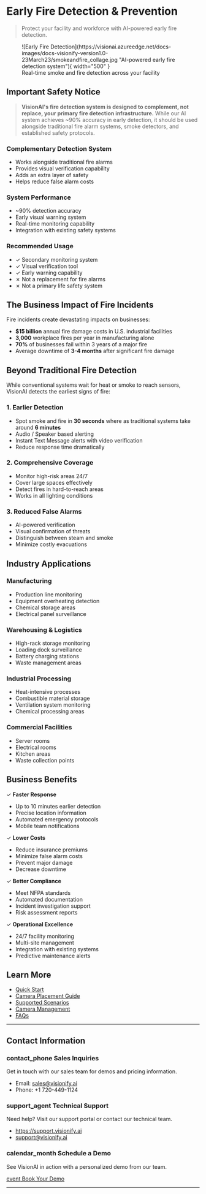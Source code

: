 # Early Fire Detection & Prevention

> Protect your facility and workforce with AI-powered early fire detection. 

<figure markdown>
  ![Early Fire Detection](https://visionai.azureedge.net/docs-images/docs-visionify-version1.0-23March23/smokeandfire_collage.jpg "AI-powered early fire detection system"){ width="500" }
  <figcaption>Real-time smoke and fire detection across your facility</figcaption>
</figure>

## Important Safety Notice

> **VisionAI's fire detection system is designed to complement, not replace, your primary fire detection infrastructure.** While our AI system achieves ~90% accuracy in early detection, it should be used alongside traditional fire alarm systems, smoke detectors, and established safety protocols.

### Complementary Detection System
- Works alongside traditional fire alarms
- Provides visual verification capability
- Adds an extra layer of safety
- Helps reduce false alarm costs

### System Performance
- ~90% detection accuracy
- Early visual warning system
- Real-time monitoring capability
- Integration with existing safety systems

### Recommended Usage

- ✓ Secondary monitoring system
- ✓ Visual verification tool
- ✓ Early warning capability
- ✗ Not a replacement for fire alarms
- ✗ Not a primary life safety system

## The Business Impact of Fire Incidents

Fire incidents create devastating impacts on businesses:

- **$15 billion** annual fire damage costs in U.S. industrial facilities
- **3,000** workplace fires per year in manufacturing alone
- **70%** of businesses fail within 3 years of a major fire
- Average downtime of **3-4 months** after significant fire damage

## Beyond Traditional Fire Detection

While conventional systems wait for heat or smoke to reach sensors, VisionAI detects the earliest signs of fire:

### 1. Earlier Detection
- Spot smoke and fire in **30 seconds** where as traditional systems take around **6 minutes**
- Audio / Speaker based alerting
- Instant Text Message alerts with video verification
- Reduce response time dramatically

### 2. Comprehensive Coverage
- Monitor high-risk areas 24/7
- Cover large spaces effectively
- Detect fires in hard-to-reach areas
- Works in all lighting conditions

### 3. Reduced False Alarms
- AI-powered verification
- Visual confirmation of threats
- Distinguish between steam and smoke
- Minimize costly evacuations

## Industry Applications

### Manufacturing
- Production line monitoring
- Equipment overheating detection
- Chemical storage areas
- Electrical panel surveillance

### Warehousing & Logistics
- High-rack storage monitoring
- Loading dock surveillance
- Battery charging stations
- Waste management areas

### Industrial Processing
- Heat-intensive processes
- Combustible material storage
- Ventilation system monitoring
- Chemical processing areas

### Commercial Facilities
- Server rooms
- Electrical rooms
- Kitchen areas
- Waste collection points

## Business Benefits

✓ **Faster Response**

- Up to 10 minutes earlier detection
- Precise location information
- Automated emergency protocols
- Mobile team notifications

✓ **Lower Costs**

- Reduce insurance premiums
- Minimize false alarm costs
- Prevent major damage
- Decrease downtime

✓ **Better Compliance**

- Meet NFPA standards
- Automated documentation
- Incident investigation support
- Risk assessment reports

✓ **Operational Excellence**

- 24/7 facility monitoring
- Multi-site management
- Integration with existing systems
- Predictive maintenance alerts

## Learn More

- [Quick Start](../overview/quick-start.md)
- [Camera Placement Guide](../overview/camera-placement-guide.md)
- [Supported Scenarios](../overview/scenarios.md)
- [Camera Management](../overview/cameras.md)
- [FAQs](../overview/faqs.md)


---

## Contact Information

<div class="grid-cards">
    <div class="grid-card">
        <h3><span class="material-symbols-outlined">contact_phone</span> Sales Inquiries</h3>
        <p>Get in touch with our sales team for demos and pricing information.</p>
        <ul class="contact-list">
            <li>Email: <a href="mailto:sales@visionify.ai">sales@visionify.ai</a></li>
            <li>Phone: +1 720-449-1124</li>
        </ul>
    </div>
    <div class="grid-card">
        <h3><span class="material-symbols-outlined">support_agent</span> Technical Support</h3>
        <p>Need help? Visit our support portal or contact our technical team.</p>
        <ul class="contact-list">
            <li><a href="https://support.visionify.ai">https://support.visionify.ai</a></li>
            <li><a href="mailto:support@visionify.ai">support@visionify.ai</a></li>
        </ul>
    </div>
    <div class="grid-card">
        <h3><span class="material-symbols-outlined">calendar_month</span> Schedule a Demo</h3>
        <p>See VisionAI in action with a personalized demo from our team.</p>
        <div class="demo-button">
            <a href="https://cal.com/visionify/30min" class="cta-button">
                <span class="material-symbols-outlined">event</span>
                Book Your Demo
            </a>
        </div>
    </div>
</div>

---